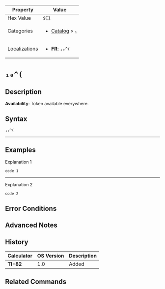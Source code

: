 | Property      | Value |
|---------------|-------|
| Hex Value     | `$C1`|
| Categories    | <ul><li>[Catalog](<../categories/Catalog.md>) > [₁](<../categories/Catalog.md#₁>)</li></ul> |
| Localizations | <ul><li><b>FR</b>: `₁₀^(`</li></ul> |

# `₁₀^(`

## Description



<b>Availability</b>: Token available everywhere.

## Syntax
`₁₀^(`

<hr>

## Examples

Explanation 1
```ti-basic
code 1
```
---
Explanation 2
```ti-basic
code 2
```

## Error Conditions


## Advanced Notes


## History
| Calculator | OS Version | Description |
|------------|------------|-------------|
| <b>TI-82</b> | 1.0 | Added

## Related Commands

    